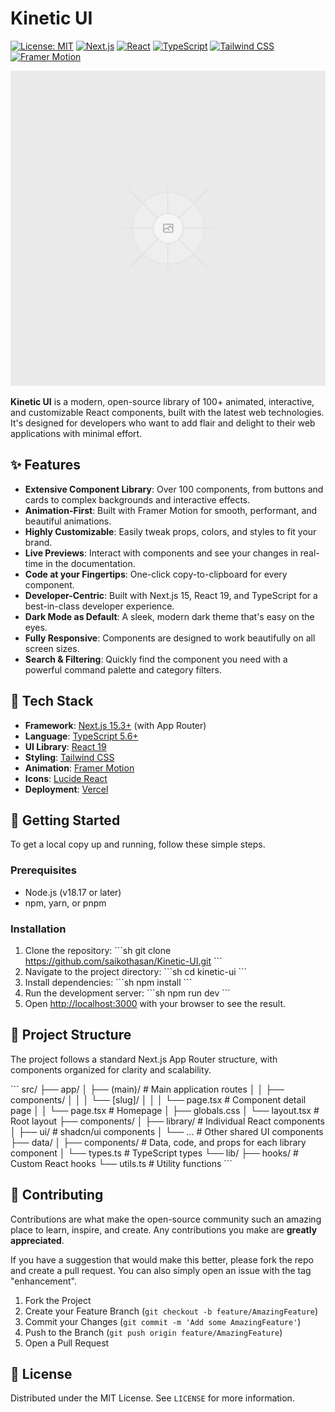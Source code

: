 # Kinetic UI

[![License: MIT](https://img.shields.io/badge/License-MIT-yellow.svg)](https://opensource.org/licenses/MIT)
[![Next.js](https://img.shields.io/badge/Next.js-15.3%2B-black?logo=next.js)](https://nextjs.org/)
[![React](https://img.shields.io/badge/React-19-blue?logo=react)](https://react.dev/)
[![TypeScript](https://img.shields.io/badge/TypeScript-5.6%2B-blue?logo=typescript)](https://www.typescriptlang.org/)
[![Tailwind CSS](https://img.shields.io/badge/Tailwind%20CSS-3-cyan?logo=tailwind-css)](https://tailwindcss.com/)
[![Framer Motion](https://img.shields.io/badge/Framer%20Motion-10-purple?logo=framer)](https://www.framer.com/motion/)

<p align="center">
  <img src="public/og-image.png" alt="Kinetic UI Hero Image" width="700" />
</p>

**Kinetic UI** is a modern, open-source library of 100+ animated, interactive, and customizable React components, built with the latest web technologies. It's designed for developers who want to add flair and delight to their web applications with minimal effort.

## ✨ Features

-   **Extensive Component Library**: Over 100 components, from buttons and cards to complex backgrounds and interactive effects.
-   **Animation-First**: Built with Framer Motion for smooth, performant, and beautiful animations.
-   **Highly Customizable**: Easily tweak props, colors, and styles to fit your brand.
-   **Live Previews**: Interact with components and see your changes in real-time in the documentation.
-   **Code at your Fingertips**: One-click copy-to-clipboard for every component.
-   **Developer-Centric**: Built with Next.js 15, React 19, and TypeScript for a best-in-class developer experience.
-   **Dark Mode as Default**: A sleek, modern dark theme that's easy on the eyes.
-   **Fully Responsive**: Components are designed to work beautifully on all screen sizes.
-   **Search & Filtering**: Quickly find the component you need with a powerful command palette and category filters.

## 🚀 Tech Stack

-   **Framework**: [Next.js 15.3+](https://nextjs.org/) (with App Router)
-   **Language**: [TypeScript 5.6+](https://www.typescriptlang.org/)
-   **UI Library**: [React 19](https://react.dev/)
-   **Styling**: [Tailwind CSS](https://tailwindcss.com/)
-   **Animation**: [Framer Motion](https://www.framer.com/motion/)
-   **Icons**: [Lucide React](https://lucide.dev/)
-   **Deployment**: [Vercel](https://vercel.com/)

## 🏁 Getting Started

To get a local copy up and running, follow these simple steps.

### Prerequisites

-   Node.js (v18.17 or later)
-   npm, yarn, or pnpm

### Installation

1.  Clone the repository:
    \`\`\`sh
    git clone https://github.com/saikothasan/Kinetic-UI.git
    \`\`\`
2.  Navigate to the project directory:
    \`\`\`sh
    cd kinetic-ui
    \`\`\`
3.  Install dependencies:
    \`\`\`sh
    npm install
    \`\`\`
4.  Run the development server:
    \`\`\`sh
    npm run dev
    \`\`\`
5.  Open [http://localhost:3000](http://localhost:3000) with your browser to see the result.

## 📂 Project Structure

The project follows a standard Next.js App Router structure, with components organized for clarity and scalability.

\`\`\`
src/
├── app/
│   ├── (main)/             # Main application routes
│   │   ├── components/
│   │   │   └── [slug]/
│   │   │       └── page.tsx  # Component detail page
│   │   └── page.tsx          # Homepage
│   ├── globals.css
│   └── layout.tsx          # Root layout
├── components/
│   ├── library/            # Individual React components
│   ├── ui/                 # shadcn/ui components
│   └── ...                 # Other shared UI components
├── data/
│   ├── components/         # Data, code, and props for each library component
│   └── types.ts            # TypeScript types
└── lib/
    ├── hooks/              # Custom React hooks
    └── utils.ts            # Utility functions
\`\`\`

## 🤝 Contributing

Contributions are what make the open-source community such an amazing place to learn, inspire, and create. Any contributions you make are **greatly appreciated**.

If you have a suggestion that would make this better, please fork the repo and create a pull request. You can also simply open an issue with the tag "enhancement".

1.  Fork the Project
2.  Create your Feature Branch (`git checkout -b feature/AmazingFeature`)
3.  Commit your Changes (`git commit -m 'Add some AmazingFeature'`)
4.  Push to the Branch (`git push origin feature/AmazingFeature`)
5.  Open a Pull Request

## 📜 License

Distributed under the MIT License. See `LICENSE` for more information.

